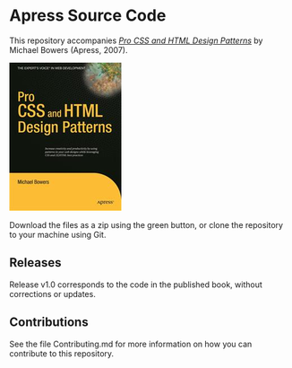 # Apress Source Code

This repository accompanies [*Pro CSS and HTML Design Patterns*](http://www.apress.com/9781590598047) by Michael Bowers (Apress, 2007).

![Cover image](9781590598047.jpg)

Download the files as a zip using the green button, or clone the repository to your machine using Git.

## Releases

Release v1.0 corresponds to the code in the published book, without corrections or updates.

## Contributions

See the file Contributing.md for more information on how you can contribute to this repository.
